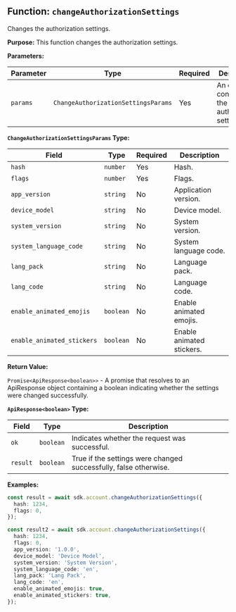 ## Function: `changeAuthorizationSettings`

Changes the authorization settings.

**Purpose:**
This function changes the authorization settings.

**Parameters:**

| Parameter | Type | Required | Description |
|---|---|---|---| 
| `params` | `ChangeAuthorizationSettingsParams` | Yes | An object containing the new authorization settings. |

**`ChangeAuthorizationSettingsParams` Type:**

| Field | Type | Required | Description |
|---|---|---|---| 
| `hash` | `number` | Yes | Hash. |
| `flags` | `number` | Yes | Flags. |
| `app_version` | `string` | No | Application version. |
| `device_model` | `string` | No | Device model. |
| `system_version` | `string` | No | System version. |
| `system_language_code` | `string` | No | System language code. |
| `lang_pack` | `string` | No | Language pack. |
| `lang_code` | `string` | No | Language code. |
| `enable_animated_emojis` | `boolean` | No | Enable animated emojis. |
| `enable_animated_stickers` | `boolean` | No | Enable animated stickers. |

**Return Value:**

`Promise<ApiResponse<boolean>>` - A promise that resolves to an ApiResponse object containing a boolean indicating whether the settings were changed successfully.

**`ApiResponse<boolean>` Type:**

| Field | Type | Description |
|---|---|---| 
| `ok` | `boolean` | Indicates whether the request was successful. |
| `result` | `boolean` | True if the settings were changed successfully, false otherwise. |

**Examples:**

```typescript
const result = await sdk.account.changeAuthorizationSettings({
  hash: 1234,
  flags: 0,
});

const result2 = await sdk.account.changeAuthorizationSettings({
  hash: 1234,
  flags: 0,
  app_version: '1.0.0',
  device_model: 'Device Model',
  system_version: 'System Version',
  system_language_code: 'en',
  lang_pack: 'Lang Pack',
  lang_code: 'en',
  enable_animated_emojis: true,
  enable_animated_stickers: true,
});
```